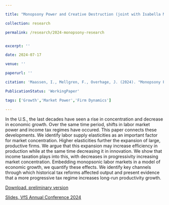 ```yaml
---

title: "Monopsony Power and Creative Destruction (joint with Isabella Maassen and Filip Mellgren)"

collection: research

permalink: /research/2024-monopsony-research


excerpt: ''

date: 2024-07-17

venue: ''

paperurl: ''

citation: 'Maassen, I., Mellgren, F., Overhage, J. (2024). "Monopsony Power and Creative Destruction.", Working Paper.'

PublicationStatus: 'WorkingPaper'

tags: ['Growth','Market Power','Firm Dynamics']

---
```


 In the U.S., the last decades have seen a rise in concentration and decrease in economic growth. Over the same time period, shifts in labor market power and income tax regimes have occured. This paper connects these developments. We identify labor supply elasticities as an important factor for market concentration. Higher elasticities further the expansion of large, productive firms. We argue that this expansion may increase efficiency in production while at the same time decreasing it in innovation. We show that income taxation plays into this, with decreases in progressivity increasing market concentration. Embedding monopsonic labor markets in a model of economic growth, we quantify these effects. We identify key channels through which historical tax reforms affected output and present evidence that a more progressive tax regime increases long-run productivity growth.


[Download, preliminary version](https://joverhage.github.io/massen-mellgren-overhage-august24.pdf)

[Slides, VfS Annual Conference 2024](https://joverhage.github.io/monopsony-creative-destruction-vfs24.pdf)
<!--
Recommended citation: XXX,YYY,ZZZ (2023). &quot;title&quot; <i>Working Paper</i>.
-->